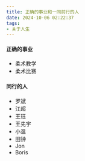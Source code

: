 ```yaml
---
title: 正确的事业和一同前行的人
date: 2024-10-06 02:22:37
tags:
- 关于人生
---
```


#### 正确的事业

- 柔术教学
- 柔术比赛

#### 同行的人

- 罗斌
- 江超
- 王珏
- 王先宇
- 小温
- 田钟
- Jon
- Boris
